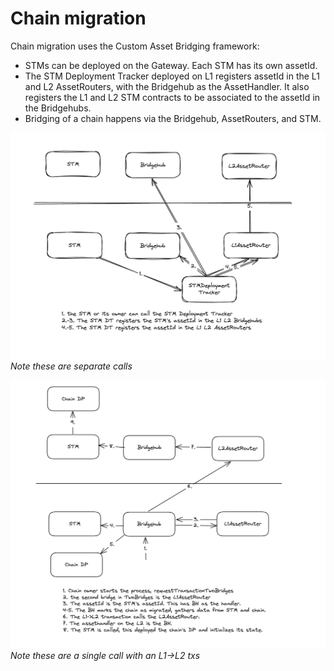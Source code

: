 # Chain migration

Chain migration uses the Custom Asset Bridging framework:

- STMs can be deployed on the Gateway. Each STM has its own assetId.
- The STM Deployment Tracker deployed on L1 registers assetId in the L1 and L2 AssetRouters, with the Bridgehub as the AssetHandler. It also registers the L1 and L2 STM contracts to be associated to the assetId in the Bridgehubs.
- Bridging of a chain happens via the Bridgehub, AssetRouters, and STM.

![STM assetId registration](./chain-asset-id-registration.png)
_Note these are separate calls_

![Chain migration](./chain-migration.png)
_Note these are a single call with an L1->L2 txs_
